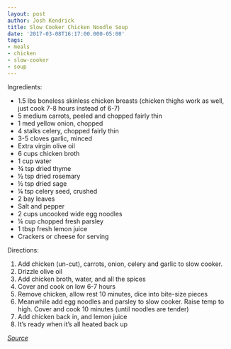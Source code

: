 ```yaml
---
layout: post
author: Josh Kendrick
title: Slow Cooker Chicken Noodle Soup
date: '2017-03-08T16:17:00.000-05:00'
tags:
- meals
- chicken
- slow-cooker
- soup
---
```


Ingredients:
* 1.5 lbs boneless skinless chicken breasts (chicken thighs work as well, just cook 7-8 hours instead of 6-7)
* 5 medium carrots, peeled and chopped fairly thin
* 1 med yellow onion, chopped
* 4 stalks celery, chopped fairly thin
* 3-5 cloves garlic, minced
* Extra virgin olive oil
* 6 cups chicken broth
* 1 cup water
* ¾ tsp dried thyme
* ½ tsp dried rosemary
* ½ tsp dried sage
* ¼ tsp celery seed, crushed
* 2 bay leaves
* Salt and pepper
* 2 cups uncooked wide egg noodles
* ¼ cup chopped fresh parsley
* 1 tbsp fresh lemon juice
* Crackers or cheese for serving

Directions:
1. Add chicken (un-cut), carrots, onion, celery and garlic to slow cooker.
2. Drizzle olive oil
3. Add chicken broth, water, and all the spices
4. Cover and cook on low 6-7 hours
5. Remove chicken, allow rest 10 minutes, dice into bite-size pieces
6. Meanwhile add egg noodles and parsley to slow cooker. Raise temp to high. Cover and cook 10 minutes (until noodles are tender)
7. Add chicken back in, and lemon juice
8. It’s ready when it’s all heated back up

*[Source](http://www.cookingclassy.com/slow-cooker-chicken-noodle-soup/)*